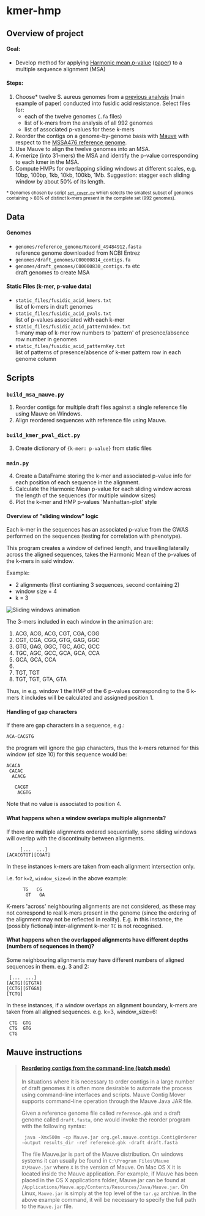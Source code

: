 # kmer-hmp

## Overview of project

#### Goal:

- Develop method for applying [Harmonic mean *p*-value](https://en.wikipedia.org/wiki/Harmonic_mean_p-value) ([paper](https://www.pnas.org/content/116/4/1195)) to a multiple sequence alignment (MSA)

#### Steps:

1. Choose* twelve S. aureus genomes from a [previous analysis](http://sro.sussex.ac.uk/id/eprint/63252/1/Earle%20SG%202016.pdf) (main example of paper) conducted into fusidic acid resistance. Select files for:
    - each of the twelve genomes (`.fa` files)
    - list of k-mers from the analysis of all 992 genomes
    - list of associated p-values for these k-mers
2. Reorder the contigs on a genome-by-genome basis with [Mauve](http://darlinglab.org/mauve/mauve.html) with respect to the [MSSA476 reference genome](https://www.ncbi.nlm.nih.gov/nuccore/BX571857.1).
3. Use Mauve to align the twelve genomes into an MSA.
4. K-merize (into 31-mers) the MSA and identify the p-value corresponding to each kmer in the MSA.
5. Compute HMPs for overlapping sliding windows at different scales, e.g. 10bp, 100bp, 1kb, 10kb, 100kb, 1Mb. Suggestion: stagger each sliding window by about 50% of its length.

<sup>\* Genomes chosen by script [`set_cover.py`](https://github.com/ja-ox/kmer-hmp/tree/master/set-cover) which selects the smallest subset of genomes containing > 80% of distinct k-mers present in the complete set (992 genomes).</sup>

## Data

#### Genomes
- `genomes/reference_genome/Record_49484912.fasta`    
reference genome downloaded from NCBI Entrez
- `genomes/draft_genomes/C00000814_contigs.fa`    
- `genomes/draft_genomes/C00000830_contigs.fa` etc   
draft genomes to create MSA

#### Static Files (k-mer, p-value data)
- `static_files/fusidic_acid_kmers.txt`  
list of k-mers in draft genomes
- `static_files/fusidic_acid_pvals.txt`  
list of p-values associated with each k-mer
- `static_files/fusidic_acid_patternIndex.txt`  
1-many map of k-mer row numbers to 'pattern' of presence/absence row number in genomes
- `static_files/fusidic_acid_patternKey.txt`  
list of patterns of presence/absence of k-mer pattern row in each genome column

## Scripts

### `build_msa_mauve.py`

1. Reorder contigs for multiple draft files against a single reference file using Mauve on Windows.
2. Align reordered sequences with reference file using Mauve.

### `build_kmer_pval_dict.py`

3. Create dictionary of `{k-mer: p-value}` from static files

### `main.py`

4. Create a DataFrame storing the k-mer and associated p-value info for each position of each sequence in the alignment.
5. Calculate the Harmonic Mean p-value for each sliding window across the length of the sequences (for multiple window sizes)
6. Plot the k-mer and HMP p-values 'Manhattan-plot' style

#### Overview of "sliding window" logic

Each k-mer in the sequences has an associated p-value from the GWAS performed on the sequences (testing for correlation with phenotype).

This program creates a window of defined length, and travelling laterally across the aligned sequences, takes the Harmonic Mean of the p-values of the k-mers in said window.

Example:
- 2 alignments (first contianing 3 sequences, second containing 2)
- window size = 4
- k = 3

![Sliding windows animation](https://github.com/ja-ox/kmer-hmp/blob/master/images/sliding_windows_animation.gif)

The 3-mers included in each window in the animation are:

1. ACG, ACG, ACG, CGT, CGA, CGG
2. CGT, CGA, CGG, GTG, GAG, GGC
3. GTG, GAG, GGC, TGC, AGC, GCC
4. TGC, AGC, GCC, GCA, GCA, CCA
5. GCA, GCA, CCA
6.
7. TGT, TGT
8. TGT, TGT, GTA, GTA

Thus, in e.g. window 1 the HMP of the 6 p-values corresponding to the 6 k-mers it includes will be calculated and assigned position 1.
    
#### Handling of gap characters 
    
If there are gap characters in a sequence, e.g.:

    ACA-CACGTG

the program will ignore the gap characters, thus the k-mers returned for this window (of size 10) for this sequence would be:

    ACACA
     CACAC
      ACACG
      
       CACGT
        ACGTG

Note that no value is associated to position 4.

#### What happens when a window overlaps multiple alignments?

If there are multiple alignments ordered sequentially, some sliding windows will overlap with the discontinuity between alignments.

         [...  ...]
    [ACACGTGT][CGAT]

In these instances k-mers are taken from each alignment intersection only.

i.e. for `k=2`, `window_size=6` in the above example:

          TG   CG
           GT   GA

K-mers 'across' neighbouring alignments are not considered, as these may not correspond to real k-mers present in the genome (since the ordering of the alignment may not be reflected in reality). E.g. in this instance, the (possibly fictional) inter-alignment k-mer `TC` is not recognised.

#### What happens when the overlapped alignments have different depths (numbers of sequences in them)?
    
Some neighbouring alignments may have different numbers of aligned sequences in them. e.g. 3 and 2:

     [...  ...]
    [ACTG][GTGTA]
    [CCTG][GTGGA]
    [TCTG]

In these instances, if a window overlaps an alignment boundary, k-mers are taken from all aligned sequences. e.g. k=3, window_size=6:

     CTG  GTG
     CTG  GTG
     CTG


## Mauve instructions

>#### [Reordering contigs from the command-line (batch mode)](http://darlinglab.org/mauve/user-guide/reordering.html) 
>In situations where it is necessary to order contigs in a large number of draft genomes it is often more desirable to automate the process using command-line interfaces and scripts. Mauve Contig Mover supports command-line operation through the Mauve Java JAR file.
>
>Given a reference genome file called `reference.gbk` and a draft genome called `draft.fasta`, one would invoke the reorder program with the following syntax:
>
>      java -Xmx500m -cp Mauve.jar org.gel.mauve.contigs.ContigOrderer -output results_dir -ref reference.gbk -draft draft.fasta
>
>The file Mauve.jar is part of the Mauve distribution. On windows systems it can usually be found in `C:\Program Files\Mauve X\Mauve.jar` where `X` is the version of Mauve. On Mac OS X it is located inside the Mauve application. For example, if Mauve has been placed in the OS X applications folder, Mauve.jar can be found at `/Applications/Mauve.app/Contents/Resources/Java/Mauve.jar`. 
>On Linux, `Mauve.jar` is simply at the top level of the `tar.gz` archive. In the above example command, it will be necessary to specify the full path to the `Mauve.jar` file.
